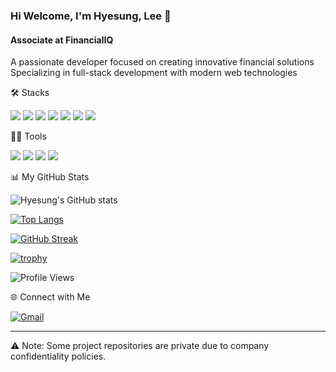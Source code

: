 ### Hi Welcome, I'm Hyesung, Lee 👋

#### Associate at FinancialIQ
A passionate developer focused on creating innovative financial solutions  
Specializing in full-stack development with modern web technologies

🛠️ Stacks

<img src="https://img.shields.io/badge/Python-3766AB?style=flat-square&logo=Python&logoColor=white"/> <img src="https://img.shields.io/badge/Laravel-FF2D20?style=flat-square&logo=Laravel&logoColor=white"/> <img src="https://img.shields.io/badge/Vue.js-4FC08D?style=flat-square&logo=Vue.js&logoColor=white"/> <img src="https://img.shields.io/badge/Nuxt.js-00DC82?style=flat-square&logo=Nuxt.js&logoColor=white"/> <img src="https://img.shields.io/badge/JavaScript-F7DF1E?style=flat-square&logo=JavaScript&logoColor=white"/> <img src="https://img.shields.io/badge/Tailwind CSS-06B6D4?style=flat-square&logo=Tailwind CSS&logoColor=white"/> <img src="https://img.shields.io/badge/Figma-F24E1E?style=flat-square&logo=Figma&logoColor=white"/>

💪🏼 Tools 

<img src="https://img.shields.io/badge/Visual Studio Code-007ACC?style=flat-square&logo=Visual Studio Code&logoColor=white"/> <img src="https://img.shields.io/badge/GitHub-181717?style=flat-square&logo=GitHub&logoColor=white"/> <img src="https://img.shields.io/badge/npm-CB3837?style=flat-square&logo=npm&logoColor=white"/> <img src="https://img.shields.io/badge/Figma-F24E1E?style=flat-square&logo=Figma&logoColor=white"/>

📊 My GitHub Stats

![Hyesung's GitHub stats](https://github-readme-stats.vercel.app/api?username=hyesung199&show_icons=true&theme=dracula)

<!-- Most Used Languages -->
[![Top Langs](https://github-readme-stats.vercel.app/api/top-langs/?username=hyesung199&layout=compact&theme=dracula)](https://github.com/anuraghazra/github-readme-stats)

<!-- GitHub Streak Stats -->
[![GitHub Streak](https://github-readme-streak-stats.herokuapp.com/?user=hyesung199&theme=dracula)](https://git.io/streak-stats)

<!-- GitHub Profile Trophy -->
[![trophy](https://github-profile-trophy.vercel.app/?username=hyesung199&theme=dracula&row=1&column=6)](https://github.com/ryo-ma/github-profile-trophy)

<!-- GitHub Profile Views Counter -->
![Profile Views](https://komarev.com/ghpvc/?username=hyesung199&color=blueviolet)

🌐 Connect with Me

[![Gmail](https://img.shields.io/badge/Gmail-EA4335?style=flat-square&logo=Gmail&logoColor=white)](mailto:hshs321@financialiq.co.kr)

---
⚠️ Note: Some project repositories are private due to company confidentiality policies.
